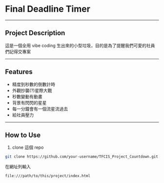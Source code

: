 # Final Deadline Timer

---

## Project Description

這是一個全用 vibe coding 生出來的小型垃圾，目的是為了提醒我們可愛的社員們記得交專案

---

## Features

- 精度到秒數的倒數計時
- 外觀抄襲(?)星際大戰
- 秒數變動有動畫
- 背景有閃閃的星星
- 每一分鐘會有一個流星流過去
- 給社員壓力

---

## How to Use

1. clone 這個 repo

```bash
git clone https://github.com/your-username/TFCIS_Project_Countdown.git
```

在網址列輸入

```bash
file:///path/to/this/project/index.html
```

